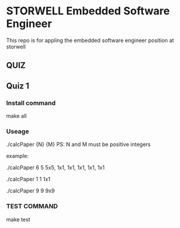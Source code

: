 # STORWELL Embedded Software Engineer

This repo is for appling the embedded software engineer position at storwell

## QUIZ

## Quiz 1

### Install command

make all

### Useage

./calcPaper {N} {M}
PS: N and M must be positive integers

example:

./calcPaper 6 5
5x5, 1x1, 1x1, 1x1, 1x1, 1x1

./calcPaper 1 1
1x1

./calcPaper 9 9
9x9

### TEST COMMAND

make test

